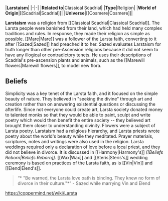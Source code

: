|**Larstaism**|
|-|-|
|**Related to**|Classical Scadrial|
|**Type**|Religion|
|**World of Origin**|[[Scadrial\|Scadrial]]|
|**Universe**|[[Cosmere\|Cosmere]]|

**Larstaism** was a religion from [[Classical Scadrial\|Classical Scadrial]]. The Larsta people were banished from their land, which had held many complex traditions and rules. In response, they made their religion as simple as possible. [[Mare\|Mare]] was a follower of the Larsta faith, converting to it after [[Sazed\|Sazed]] had preached it to her.
Sazed evaluates Larstaism for truth longer than other pre-Ascension religions because it did not seem to have any illogical or contradictory tenets. He uses their descriptions of Scadrial's pre-ascension plants and animals, such as the [[Marewill flowers\|Marewill flowers]], to model new flora.

## Beliefs
Simplicity was a key tenet of the Larsta faith, and it focused on the simple beauty of nature. They believed in "seeking the divine" through art and creation rather than on answering existential questions or discussing the afterlife. Since not everyone could create art, Larsta society donated money to talented monks so that they would be able to paint, sculpt and write poetry which would then benefit the entire society -- they believed art brought them closer to understanding divinity. Flowers were a subject of Larsta poetry.
Larstaism had a religious hierarchy, and Larsta priests wrote poetry about the world's beauty while they meditated. Prayer materials, scriptures, notes and writings were also used in the religion.
Larsta weddings required only a declaration of love before a local priest, and they did not believe in divorce.
It is discussed in [[Harmony\|Harmony's]] *[[Beliefs Reborn\|Beliefs Reborn]]*. [[Wax\|Wax]] and [[Steris\|Steris's]] wedding ceremony is based on practices of the Larsta faith, as is [[Vin\|Vin]] and [[Elend\|Elend's]].

>“* "Be warned, the Larsta love oath is binding. They knew no form of divorce in their culture."*”
\- Sazed while marrying Vin and Elend




https://coppermind.net/wiki/Larsta